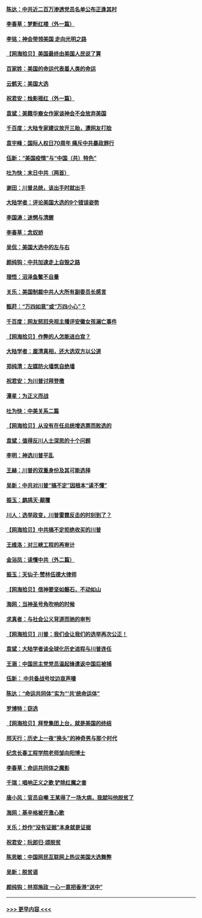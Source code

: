 #### [陈达：中共近二百万渗透党员名单公布正逢其时](../pages/nsc993/n12620870.md?t=12151151) 
#### [李春草：梦断红楼（外一篇）](../pages/nsc993/n12619122.md?t=12151151) 
#### [李铭：神会带领美国 走向光明之路](../pages/nsc993/n12618584.md?t=12151151) 
#### [【网海拾贝】美国最终由美国人民说了算](../pages/nsc993/n12617255.md?t=12151151) 
#### [百家姓：美国的命运代表着人类的命运](../pages/nsc993/n12615838.md?t=12151151) 
#### [云鹤天：美国大选](../pages/nsc993/n12615994.md?t=12151151) 
#### [祝君安：烛影摇红（外一篇）](../pages/nsc993/n12615975.md?t=12151151) 
#### [袁斌：美籍华裔女作家谈神会不会放弃美国](../pages/nsc993/n12615263.md?t=12151151) 
#### [千百度：大陆专家建议放开三胎，遭网友打脸](../pages/nsc993/n12614456.md?t=12151151) 
#### [袁宇峰：国际人权日70周年 痛斥中共暴政罪行](../pages/nsc993/n12611965.md?t=12151151) 
#### [伍新：“美国疫情”与“中国（共）特色”](../pages/nsc993/n12611463.md?t=12151151) 
#### [吐为快：末日中共（两首）](../pages/nsc993/n12611461.md?t=12151151) 
#### [谢田：川普总统，该出手时就出手](../pages/nsc993/n12610905.md?t=12151151) 
#### [大陆学者：评论美国大选的9个错误姿势](../pages/nsc993/n12609586.md?t=12151151) 
#### [李国涛：迷惘与清醒](../pages/nsc993/n12607532.md?t=12151151) 
#### [李春草：念奴娇](../pages/nsc993/n12607083.md?t=12151151) 
#### [吴侃：美国大选中的左与右](../pages/nsc993/n12607054.md?t=12151151) 
#### [颜纯钩：中共加速走上自毁之路](../pages/nsc993/n12606473.md?t=12151151) 
#### [理悟：沼泽鱼鳖不自量](../pages/nsc993/n12606454.md?t=12151151) 
#### [关乐：美国制裁中共人大所有副委员长感言](../pages/nsc993/n12606442.md?t=12151151) 
#### [甄莳：“万四如意”或“万四小心”？](../pages/nsc993/n12606091.md?t=12151151) 
#### [千百度：网友怒怼央视主播评安徽女孩溺亡事件](../pages/nsc993/n12605370.md?t=12151151) 
#### [【网海拾贝】作弊的人怎能进白宫？](../pages/nsc993/n12603546.md?t=12151151) 
#### [大陆学者：厘清真相，还大选双方以公道](../pages/nsc993/n12603475.md?t=12151151) 
#### [郑纯清：左媒防火墙筑自绝墙](../pages/nsc993/n12602226.md?t=12151151) 
#### [祝君安：为川普讨拜登檄](../pages/nsc993/n12602199.md?t=12151151) 
#### [潭星：为正义而战](../pages/nsc993/n12600926.md?t=12151151) 
#### [吐为快：中美关系二篇](../pages/nsc993/n12600908.md?t=12151151) 
#### [【网海拾贝】从没有在任总统增选票而败选的](../pages/nsc993/n12600435.md?t=12151151) 
#### [袁斌：值得反川人士深思的十个问题](../pages/nsc993/n12600332.md?t=12151151) 
#### [李明：神选川普平乱](../pages/nsc993/n12599751.md?t=12151151) 
#### [王赫：川普的双重身份及其可能选择](../pages/nsc993/n12599723.md?t=12151151) 
#### [吴新：中共对川普“搞不定”因根本“读不懂”](../pages/nsc993/n12599502.md?t=12151151) 
#### [振玉：鹧鸪天‧颠覆](../pages/nsc993/n12599494.md?t=12151151) 
#### [川人：选举政变，川普雷霆反击的时刻到了？](../pages/nsc993/n12599291.md?t=12151151) 
#### [【网海拾贝】中共搞不定拒绝收买的川普](../pages/nsc993/n12598955.md?t=12151151) 
#### [王维洛：对三峡工程的再审计](../pages/nsc993/n12598436.md?t=12151151) 
#### [金浴凤：读懂中共（外二篇）](../pages/nsc993/n12597943.md?t=12151151) 
#### [振玉：天仙子‧赞林伍德大律师](../pages/nsc993/n12597929.md?t=12151151) 
#### [【网海拾贝】信神要坚如磐石，不动如山](../pages/nsc993/n12597901.md?t=12151151) 
#### [海网：当神圣号角吹响的时候](../pages/nsc993/n12595891.md?t=12151151) 
#### [求真者：与社会公义背道而驰的审判](../pages/nsc993/n12595868.md?t=12151151) 
#### [【网海拾贝】川普：我们会让我们的选举再次公正！](../pages/nsc993/n12594930.md?t=12151151) 
#### [袁斌：大陆学者谈全球化历史进程与川普连任](../pages/nsc993/n12594690.md?t=12151151) 
#### [王涵：中国民主党党员温起锋遣返中国后被捕](../pages/nsc993/n12594540.md?t=12151151) 
#### [伍新： 中共备战号坟边哀声嚎](../pages/nsc993/n12593086.md?t=12151151) 
#### [陈达：“命运共同体”实为“‘共’统命运体”](../pages/nsc993/n12590865.md?t=12151151) 
#### [罗博特：窃选](../pages/nsc993/n12590619.md?t=12151151) 
#### [【网海拾贝】拜登集团上台，就是美国的终结](../pages/nsc993/n12589725.md?t=12151151) 
#### [邢天行：历史上一夜“换头”的神奇男与那个时代](../pages/nsc993/n12589424.md?t=12151151) 
#### [纪念长春工程学院老师邹向阳博士](../pages/nsc993/n12585390.md?t=12151151) 
#### [李春草：命运共同体之魔影](../pages/nsc993/n12585026.md?t=12151151) 
#### [千瑞：唱响正义之歌 铲除红魔之害](../pages/nsc993/n12585002.md?t=12151151) 
#### [唐小风：官员自嘲 王某得了一场大病，我就叫他脱贫了](../pages/nsc993/n12584981.md?t=12151151) 
#### [海网：基辛格被开激心歌](../pages/nsc993/n12584946.md?t=12151151) 
#### [关乐：炒作“没有证据”本身就是证据](../pages/nsc993/n12583146.md?t=12151151) 
#### [祝君安：阮郎归‧颂脱贫](../pages/nsc993/n12583119.md?t=12151151) 
#### [陈思敏：中国网民互联网上热议美国大选舞弊](../pages/nsc993/n12582845.md?t=12151151) 
#### [吴新：脱贫谣](../pages/nsc993/n12580839.md?t=12151151) 
#### [颜纯钩：林郑施政 一心一意把香港“送中”](../pages/nsc993/n12580805.md?t=12151151) 

----
#### [ >>> 更早内容 <<< ](../indexes/nsc993-earlier.md)

